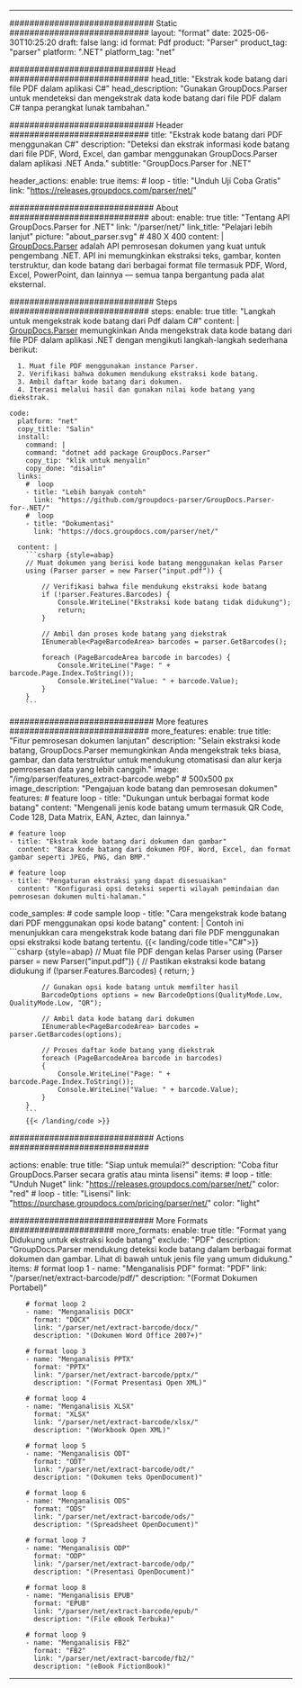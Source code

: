 


---
############################# Static ############################
layout: "format"
date:  2025-06-30T10:25:20
draft: false
lang: id
format: Pdf
product: "Parser"
product_tag: "parser"
platform: ".NET"
platform_tag: "net"

############################# Head ############################
head_title: "Ekstrak kode batang dari file PDF dalam aplikasi C#"
head_description: "Gunakan GroupDocs.Parser untuk mendeteksi dan mengekstrak data kode batang dari file PDF dalam C# tanpa perangkat lunak tambahan."

############################# Header ############################
title: "Ekstrak kode batang dari PDF menggunakan C#" 
description: "Deteksi dan ekstrak informasi kode batang dari file PDF, Word, Excel, dan gambar menggunakan GroupDocs.Parser dalam aplikasi .NET Anda."
subtitle: "GroupDocs.Parser for .NET" 

header_actions:
  enable: true
  items:
    #  loop
    - title: "Unduh Uji Coba Gratis"
      link: "https://releases.groupdocs.com/parser/net/"
      
############################# About ############################
about:
    enable: true
    title: "Tentang API GroupDocs.Parser for .NET"
    link: "/parser/net/"
    link_title: "Pelajari lebih lanjut"
    picture: "about_parser.svg" # 480 X 400
    content: |
       [GroupDocs.Parser](/parser/net/) adalah API pemrosesan dokumen yang kuat untuk pengembang .NET. API ini memungkinkan ekstraksi teks, gambar, konten terstruktur, dan kode batang dari berbagai format file termasuk PDF, Word, Excel, PowerPoint, dan lainnya — semua tanpa bergantung pada alat eksternal.

############################# Steps ############################
steps:
    enable: true
    title: "Langkah untuk mengekstrak kode batang dari Pdf dalam C#"
    content: |
      [GroupDocs.Parser](/parser/net/) memungkinkan Anda mengekstrak data kode batang dari file PDF dalam aplikasi .NET dengan mengikuti langkah-langkah sederhana berikut:
      
      1. Muat file PDF menggunakan instance Parser.
      2. Verifikasi bahwa dokumen mendukung ekstraksi kode batang.
      3. Ambil daftar kode batang dari dokumen.
      4. Iterasi melalui hasil dan gunakan nilai kode batang yang diekstrak.
   
    code:
      platform: "net"
      copy_title: "Salin"
      install:
        command: |
        command: "dotnet add package GroupDocs.Parser"
        copy_tip: "klik untuk menyalin"
        copy_done: "disalin"
      links:
        #  loop
        - title: "Lebih banyak contoh"
          link: "https://github.com/groupdocs-parser/GroupDocs.Parser-for-.NET/"
        #  loop
        - title: "Dokumentasi"
          link: "https://docs.groupdocs.com/parser/net/"
          
      content: |
        ```csharp {style=abap}
        // Muat dokumen yang berisi kode batang menggunakan kelas Parser
        using (Parser parser = new Parser("input.pdf")) {

            // Verifikasi bahwa file mendukung ekstraksi kode batang
            if (!parser.Features.Barcodes) {
                Console.WriteLine("Ekstraksi kode batang tidak didukung");
                return;
            }

            // Ambil dan proses kode batang yang diekstrak
            IEnumerable<PageBarcodeArea> barcodes = parser.GetBarcodes();

            foreach (PageBarcodeArea barcode in barcodes) {
                Console.WriteLine("Page: " + barcode.Page.Index.ToString());
                Console.WriteLine("Value: " + barcode.Value);
            }
        }
        ```  

############################# More features ############################
more_features:
  enable: true
  title: "Fitur pemrosesan dokumen lanjutan"
  description: "Selain ekstraksi kode batang, GroupDocs.Parser memungkinkan Anda mengekstrak teks biasa, gambar, dan data terstruktur untuk mendukung otomatisasi dan alur kerja pemrosesan data yang lebih canggih."
  image: "/img/parser/features_extract-barcode.webp" # 500x500 px
  image_description: "Pengajuan kode batang dan pemrosesan dokumen"
  features:
    # feature loop
    - title: "Dukungan untuk berbagai format kode batang"
      content: "Mengenali jenis kode batang umum termasuk QR Code, Code 128, Data Matrix, EAN, Aztec, dan lainnya."

    # feature loop
    - title: "Ekstrak kode batang dari dokumen dan gambar"
      content: "Baca kode batang dari dokumen PDF, Word, Excel, dan format gambar seperti JPEG, PNG, dan BMP."

    # feature loop
    - title: "Pengaturan ekstraksi yang dapat disesuaikan"
      content: "Konfigurasi opsi deteksi seperti wilayah pemindaian dan pemrosesan dokumen multi-halaman."
      
  code_samples:
    # code sample loop
    - title: "Cara mengekstrak kode batang dari PDF menggunakan opsi kode batang"
      content: |
        Contoh ini menunjukkan cara mengekstrak kode batang dari file PDF menggunakan opsi ekstraksi kode batang tertentu.
        {{< landing/code title="C#">}}
        ```csharp {style=abap}
        //  Muat file PDF dengan kelas Parser
        using (Parser parser = new Parser("input.pdf"))
        {
            // Pastikan ekstraksi kode batang didukung
            if (!parser.Features.Barcodes)
            {
                return;
            }

            // Gunakan opsi kode batang untuk memfilter hasil
            BarcodeOptions options = new BarcodeOptions(QualityMode.Low, QualityMode.Low, "QR");

            // Ambil data kode batang dari dokumen
            IEnumerable<PageBarcodeArea> barcodes = parser.GetBarcodes(options);

            // Proses daftar kode batang yang diekstrak
            foreach (PageBarcodeArea barcode in barcodes)
            {
                Console.WriteLine("Page: " + barcode.Page.Index.ToString());
                Console.WriteLine("Value: " + barcode.Value);
            }
        }
        ```
        {{< /landing/code >}}


############################# Actions ############################

actions:
  enable: true
  title: "Siap untuk memulai?"
  description: "Coba fitur GroupDocs.Parser secara gratis atau minta lisensi"
  items:
    #  loop
    - title: "Unduh Nuget"
      link: "https://releases.groupdocs.com/parser/net/"
      color: "red"
        #  loop
    - title: "Lisensi"
      link: "https://purchase.groupdocs.com/pricing/parser/net/"
      color: "light"


############################# More Formats #####################
more_formats:
    enable: true
    title: "Format yang Didukung untuk ekstraksi kode batang"
    exclude: "PDF"
    description: "GroupDocs.Parser mendukung deteksi kode batang dalam berbagai format dokumen dan gambar. Lihat di bawah untuk jenis file yang umum didukung."
    items: 
        # format loop 1
        - name: "Menganalisis PDF"
          format: "PDF"
          link: "/parser/net/extract-barcode/pdf/"
          description: "(Format Dokumen Portabel)"
          
        # format loop 2
        - name: "Menganalisis DOCX"
          format: "DOCX"
          link: "/parser/net/extract-barcode/docx/"
          description: "(Dokumen Word Office 2007+)"
          
        # format loop 3
        - name: "Menganalisis PPTX"
          format: "PPTX"
          link: "/parser/net/extract-barcode/pptx/"
          description: "(Format Presentasi Open XML)"
          
        # format loop 4
        - name: "Menganalisis XLSX"
          format: "XLSX"
          link: "/parser/net/extract-barcode/xlsx/"
          description: "(Workbook Open XML)"
          
        # format loop 5
        - name: "Menganalisis ODT"
          format: "ODT"
          link: "/parser/net/extract-barcode/odt/"
          description: "(Dokumen teks OpenDocument)"
          
        # format loop 6
        - name: "Menganalisis ODS"
          format: "ODS"
          link: "/parser/net/extract-barcode/ods/"
          description: "(Spreadsheet OpenDocument)"
          
        # format loop 7
        - name: "Menganalisis ODP"
          format: "ODP"
          link: "/parser/net/extract-barcode/odp/"
          description: "(Presentasi OpenDocument)"
          
        # format loop 8
        - name: "Menganalisis EPUB"
          format: "EPUB"
          link: "/parser/net/extract-barcode/epub/"
          description: "(File eBook Terbuka)"
          
        # format loop 9
        - name: "Menganalisis FB2"
          format: "FB2"
          link: "/parser/net/extract-barcode/fb2/"
          description: "(eBook FictionBook)"
         
          

---